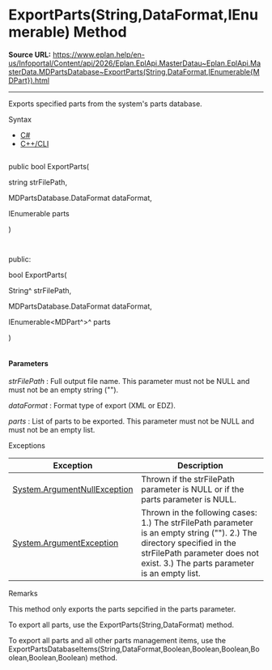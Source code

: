 # ExportParts(String,DataFormat,IEnumerable<MDPart>) Method

**Source URL:** https://www.eplan.help/en-us/Infoportal/Content/api/2026/Eplan.EplApi.MasterDatau~Eplan.EplApi.MasterData.MDPartsDatabase~ExportParts(String,DataFormat,IEnumerable{MDPart}).html

---

Exports specified parts from the system's parts database.

Syntax

- [C#](#i-syntax-CS)
- [C++/CLI](#i-syntax-CPP2005)

```
```
public bool ExportParts( 

   string strFilePath,

   MDPartsDatabase.DataFormat dataFormat,

   IEnumerable<MDPart> parts

)
```
```

```
```
public:

bool ExportParts( 

   String^ strFilePath,

   MDPartsDatabase.DataFormat dataFormat,

   IEnumerable<MDPart^>^ parts

)
```
```

#### Parameters

*strFilePath*
:   Full output file name. This parameter must not be NULL and must not be an empty string ("").

*dataFormat*
:   Format type of export (XML or EDZ).

*parts*
:   List of parts to be exported. This parameter must not be NULL and must not be an empty list.

Exceptions

| Exception | Description |
| --- | --- |
| [System.ArgumentNullException](#) | Thrown if the strFilePath parameter is NULL or if the parts parameter is NULL. |
| [System.ArgumentException](#) | Thrown in the following cases:  1.) The strFilePath parameter is an empty string ("").  2.) The directory specified in the strFilePath parameter does not exist.  3.) The parts parameter is an empty list. |

Remarks

This method only exports the parts sepcified in the parts parameter.

To export all parts, use the ExportParts(String,DataFormat) method.

To export all parts and all other parts management items, use the ExportPartsDatabaseItems(String,DataFormat,Boolean,Boolean,Boolean,Boolean,Boolean,Boolean) method.
